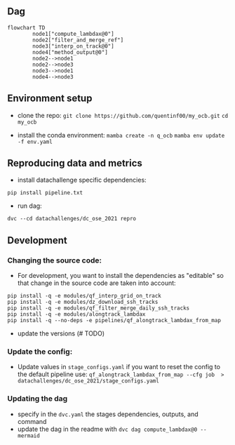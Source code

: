 
## Dag
```mermaid
flowchart TD
        node1["compute_lambdax@0"]
        node2["filter_and_merge_ref"]
        node3["interp_on_track@0"]
        node4["method_output@0"]
        node2-->node1
        node2-->node3
        node3-->node1
        node4-->node3
```

## Environment setup
- clone the repo:
`git clone https://github.com/quentinf00/my_ocb.git`
`cd my_ocb`

- install the conda environment:
`mamba create -n q_ocb`
`mamba env update -f env.yaml`

## Reproducing data and metrics

- install datachallenge specific dependencies:
```
pip install pipeline.txt
```
- run dag:
```
dvc --cd datachallenges/dc_ose_2021 repro
```

## Development

### Changing the source code:
- For development, you want to install the dependencies as "editable" so that change in the source code are taken into account:
```
pip install -q -e modules/qf_interp_grid_on_track
pip install -q -e modules/dz_download_ssh_tracks
pip install -q -e modules/qf_filter_merge_daily_ssh_tracks
pip install -q -e modules/alongtrack_lambdax
pip install -q --no-deps -e pipelines/qf_alongtrack_lambdax_from_map
```

- update the versions (# TODO)

### Update the config:
- Update values in `stage_configs.yaml`
if you want to reset the config to the default pipeline use:
  `qf_alongtrack_lambdax_from_map --cfg job  > datachallenges/dc_ose_2021/stage_configs.yaml`

### Updating the dag
- specify in the `dvc.yaml` the stages dependencies, outputs, and command
- update the dag in the readme with `dvc dag compute_lambdax@0 --mermaid`
